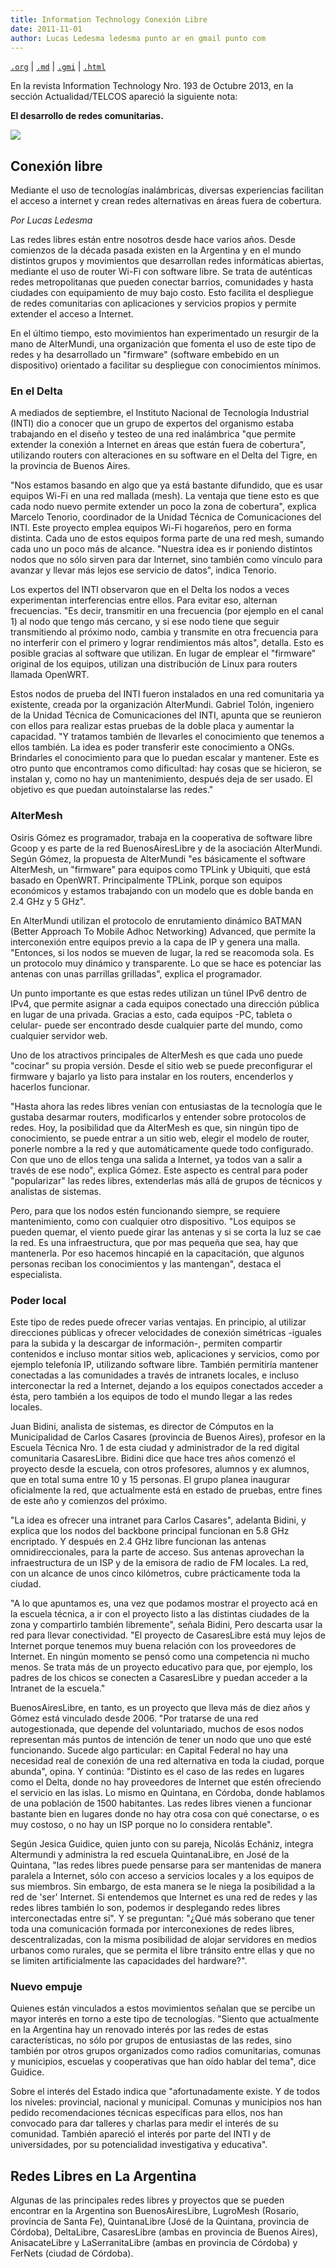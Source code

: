 ```yaml
---
title: Information Technology Conexión Libre
date: 2011-11-01
author: Lucas Ledesma ledesma punto ar en gmail punto com
---
```


[`.org`](https://gitlab.com/osiux/osiux.gitlab.io/-/raw/master/2013-11-01-information-technology-conexion-libre.org) |
[`.md`](https://gitlab.com/osiux/osiux.gitlab.io/-/raw/master/2013-11-01-information-technology-conexion-libre.md) |
[`.gmi`](gemini://gmi.osiux.com/2013-11-01-information-technology-conexion-libre.gmi) |
[`.html`](https://osiux.gitlab.io/2013-11-01-information-technology-conexion-libre.html)

En la revista Information Technology Nro. 193 de Octubre 2013, en la
sección Actualidad/TELCOS apareció la siguiente nota:

**El desarrollo de redes comunitarias.**

[![](https://osiux.com/tmb/information-technology-conexion-libre.jpg)](file:https://osiux.com/tmb/information-technology-conexion-libre.jpg)

## Conexión libre

Mediante el uso de tecnologías inalámbricas, diversas experiencias
facilitan el acceso a internet y crean redes alternativas en áreas fuera
de cobertura.

*Por Lucas Ledesma*

Las redes libres están entre nosotros desde hace varios años. Desde
comienzos de la década pasada existen en la Argentina y en el mundo
distintos grupos y movimientos que desarrollan redes informáticas
abiertas, mediante el uso de router Wi-Fi con software libre. Se trata
de auténticas redes metropolitanas que pueden conectar barrios,
comunidades y hasta ciudades con equipamiento de muy bajo costo. Esto
facilita el despliegue de redes comunitarias con aplicaciones y
servicios propios y permite extender el acceso a Internet.

En el último tiempo, esto movimientos han experimentado un resurgir de
la mano de AlterMundi, una organización que fomenta el uso de este tipo
de redes y ha desarrollado un \"firmware\" (software embebido en un
dispositivo) orientado a facilitar su despliegue con conocimientos
mínimos.

### En el Delta

A mediados de septiembre, el Instituto Nacional de Tecnología Industrial
(INTI) dio a conocer que un grupo de expertos del organismo estaba
trabajando en el diseño y testeo de una red inalámbrica \"que permite
extender la conexión a Internet en áreas que están fuera de cobertura\",
utilizando routers con alteraciones en su software en el Delta del
Tigre, en la provincia de Buenos Aires.

\"Nos estamos basando en algo que ya está bastante difundido, que es
usar equipos Wi-Fi en una red mallada (mesh). La ventaja que tiene esto
es que cada nodo nuevo permite extender un poco la zona de cobertura\",
explica Marcelo Tenorio, coordinador de la Unidad Técnica de
Comunicaciones del INTI. Este proyecto emplea equipos Wi-Fi hogareños,
pero en forma distinta. Cada uno de estos equipos forma parte de una red
mesh, sumando cada uno un poco más de alcance. \"Nuestra idea es ir
poniendo distintos nodos que no sólo sirven para dar Internet, sino
también como vínculo para avanzar y llevar más lejos ese servicio de
datos\", indica Tenorio.

Los expertos del INTI observaron que en el Delta los nodos a veces
experimentan interferencias entre ellos. Para evitar eso, alternan
frecuencias. \"Es decir, transmitir en una frecuencia (por ejemplo en el
canal 1) al nodo que tengo más cercano, y si ese nodo tiene que seguir
transmitiendo al próximo nodo, cambia y transmite en otra frecuencia
para no interferir con el primero y lograr rendimientos más altos\",
detalla. Esto es posible gracias al software que utilizan. En lugar de
emplear el \"firmware\" original de los equipos, utilizan una
distribución de Linux para routers llamada OpenWRT.

Estos nodos de prueba del INTI fueron instalados en una red comunitaria
ya existente, creada por la organización AlterMundi. Gabriel Tolón,
ingeniero de la Unidad Técnica de Comunicaciones del INTI, apunta que se
reunieron con ellos para realizar estas pruebas de la doble placa y
aumentar la capacidad. \"Y tratamos también de llevarles el conocimiento
que tenemos a ellos también. La idea es poder transferir este
conocimiento a ONGs. Brindarles el conocimiento para que lo puedan
escalar y mantener. Este es otro punto que encontramos como dificultad:
hay cosas que se hicieron, se instalan y, como no hay un mantenimiento,
después deja de ser usado. El objetivo es que puedan autoinstalarse las
redes.\"

### AlterMesh

Osiris Gómez es programador, trabaja en la cooperativa de software libre
Gcoop y es parte de la red BuenosAiresLibre y de la asociación
AlterMundi. Según Gómez, la propuesta de AlterMundi \"es básicamente el
software AlterMesh, un \"firmware\" para equipos como TPLink y Ubiquiti,
que está basado en OpenWRT. Principalmente TPLink, porque son equipos
económicos y estamos trabajando con un modelo que es doble banda en 2.4
GHz y 5 GHz\".

En AlterMundi utilizan el protocolo de enrutamiento dinámico BATMAN
(Better Approach To Mobile Adhoc Networking) Advanced, que permite la
interconexión entre equipos previo a la capa de IP y genera una malla.
\"Entonces, si los nodos se mueven de lugar, la red se reacomoda sola.
Es un protocolo muy dinámico y transparente. Lo que se hace es potenciar
las antenas con unas parrillas grilladas\", explica el programador.

Un punto importante es que estas redes utilizan un túnel IPv6 dentro de
IPv4, que permite asignar a cada equipos conectado una dirección pública
en lugar de una privada. Gracias a esto, cada equipos -PC, tableta o
celular- puede ser encontrado desde cualquier parte del mundo, como
cualquier servidor web.

Uno de los atractivos principales de AlterMesh es que cada uno puede
\"cocinar\" su propia versión. Desde el sitio web se puede preconfigurar
el firmware y bajarlo ya listo para instalar en los routers, encenderlos
y hacerlos funcionar.

\"Hasta ahora las redes libres venían con entusiastas de la tecnología
que le gustaba desarmar routers, modificarlos y entender sobre
protocolos de redes. Hoy, la posibilidad que da AlterMesh es que, sin
ningún tipo de conocimiento, se puede entrar a un sitio web, elegir el
modelo de router, ponerle nombre a la red y que automáticamente quede
todo configurado. Con que uno de ellos tenga una salida a Internet, ya
todos van a salir a través de ese nodo\", explica Gómez. Este aspecto es
central para poder \"popularizar\" las redes libres, extenderlas más
allá de grupos de técnicos y analistas de sistemas.

Pero, para que los nodos estén funcionando siempre, se requiere
mantenimiento, como con cualquier otro dispositivo. \"Los equipos se
pueden quemar, el viento puede girar las antenas y si se corta la luz se
cae la red. Es una infraestructura, que por mas pequeña que sea, hay que
mantenerla. Por eso hacemos hincapié en la capacitación, que algunos
personas reciban los conocimientos y las mantengan\", destaca el
especialista.

### Poder local

Este tipo de redes puede ofrecer varias ventajas. En principio, al
utilizar direcciones públicas y ofrecer velocidades de conexión
simétricas -iguales para la subida y la descargar de información-,
permiten compartir contenidos e incluso montar sitios web, aplicaciones
y servicios, como por ejemplo telefonía IP, utilizando software libre.
También permitiría mantener conectadas a las comunidades a través de
intranets locales, e incluso interconectar la red a Internet, dejando a
los equipos conectados acceder a ésta, pero también a los equipos de
todo el mundo llegar a las redes locales.

Juan Bidini, analista de sistemas, es director de Cómputos en la
Municipalidad de Carlos Casares (provincia de Buenos Aires), profesor en
la Escuela Técnica Nro. 1 de esta ciudad y administrador de la red
digital comunitaria CasaresLibre. Bidini dice que hace tres años comenzó
el proyecto desde la escuela, con otros profesores, alumnos y ex
alumnos, que en total suma entre 10 y 15 personas. El grupo planea
inaugurar oficialmente la red, que actualmente está en estado de
pruebas, entre fines de este año y comienzos del próximo.

\"La idea es ofrecer una intranet para Carlos Casares\", adelanta
Bidini, y explica que los nodos del backbone principal funcionan en 5.8
GHz encriptado. Y después en 2.4 GHz libre funcionan las antenas
omnidireccionales, para la parte de acceso. Sus antenas aprovechan la
infraestructura de un ISP y de la emisora de radio de FM locales. La
red, con un alcance de unos cinco kilómetros, cubre prácticamente toda
la ciudad.

\"A lo que apuntamos es, una vez que podamos mostrar el proyecto acá en
la escuela técnica, a ir con el proyecto listo a las distintas ciudades
de la zona y compartirlo también libremente\", señala Bidini, Pero
descarta usar la red para llevar conectividad. \"El proyecto de
CasaresLibre está muy lejos de Internet porque tenemos muy buena
relación con los proveedores de Internet. En ningún momento se pensó
como una competencia ni mucho menos. Se trata más de un proyecto
educativo para que, por ejemplo, los padres de los chicos se conecten a
CasaresLibre y puedan acceder a la Intranet de la escuela.\"

BuenosAiresLibre, en tanto, es un proyecto que lleva más de diez años y
Gómez está vinculado desde 2006. \"Por tratarse de una red
autogestionada, que depende del voluntariado, muchos de esos nodos
representan más puntos de intención de tener un nodo que uno que esté
funcionando. Sucede algo particular: en Capital Federal no hay una
necesidad real de conexión de una red alternativa en toda la ciudad,
porque abunda\", opina. Y continúa: \"Distinto es el caso de las redes
en lugares como el Delta, donde no hay proveedores de Internet que estén
ofreciendo el servicio en las islas. Lo mismo en Quintana, en Córdoba,
donde hablamos de una población de 1500 habitantes. Las redes libres
vienen a funcionar bastante bien en lugares donde no hay otra cosa con
qué conectarse, o es muy costoso, o no hay un ISP porque no lo considera
rentable\".

Según Jesica Guidice, quien junto con su pareja, Nicolás Echániz,
integra Altermundi y administra la red escuela QuintanaLibre, en José de
la Quintana, \"las redes libres puede pensarse para ser mantenidas de
manera paralela a Internet, sólo con acceso a servicios locales y a los
equipos de sus miembros. Sin embargo, de esta manera se le niega la
posibilidad a la red de \'ser\' Internet. Si entendemos que Internet es
una red de redes y las redes libres también lo son, podemos ir
desplegando redes libres interconectadas entre sí\". Y se preguntan:
\"¿Qué más soberano que tener toda una comunicación formada por
interconexiones de redes libres, descentralizadas, con la misma
posibilidad de alojar servidores en medios urbanos como rurales, que se
permita el libre tránsito entre ellas y que no se limiten
artificialmente las capacidades del hardware?\".

### Nuevo empuje

Quienes están vinculados a estos movimientos señalan que se percibe un
mayor interés en torno a este tipo de tecnologías. \"Siento que
actualmente en la Argentina hay un renovado interés por las redes de
estas características, no sólo por grupos de entusiastas de las redes,
sino también por otros grupos organizados como radios comunitarias,
comunas y municipios, escuelas y cooperativas que han oído hablar del
tema\", dice Guidice.

Sobre el interés del Estado indica que \"afortunadamente existe. Y de
todos los niveles: provincial, nacional y municipal. Comunas y
municipios nos han pedido recomendaciones técnicas específicas para
ellos, nos han convocado para dar talleres y charlas para medir el
interés de su comunidad. También apareció el interés por parte del INTI
y de universidades, por su potencialidad investigativa y educativa\".

## Redes Libres en La Argentina

Algunas de las principales redes libres y proyectos que se pueden
encontrar en la Argentina son BuenosAiresLibre, LugroMesh (Rosario,
provincia de Santa Fe), QuintanaLibre (José de la Quintana, provincia de
Córdoba), DeltaLibre, CasaresLibre (ambas en provincia de Buenos Aires),
AnisacateLibre y LaSerranitaLibre (ambas en provincia de Córdoba) y
FerNets (ciudad de Córdoba).
